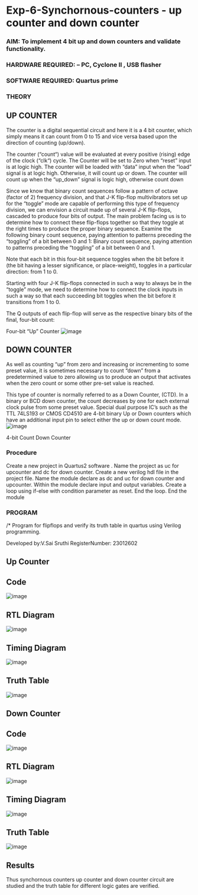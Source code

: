 # Exp-6-Synchornous-counters - up counter and down counter 
### AIM: To implement 4 bit up and down counters and validate  functionality.
### HARDWARE REQUIRED:  – PC, Cyclone II , USB flasher
### SOFTWARE REQUIRED:   Quartus prime
### THEORY 

## UP COUNTER 
The counter is a digital sequential circuit and here it is a 4 bit counter, which simply means it can count from 0 to 15 and vice versa based upon the direction of counting (up/down). 

The counter (“count“) value will be evaluated at every positive (rising) edge of the clock (“clk“) cycle.
The Counter will be set to Zero when “reset” input is at logic high.
The counter will be loaded with “data” input when the “load” signal is at logic high. Otherwise, it will count up or down.
The counter will count up when the “up_down” signal is logic high, otherwise count down

Since we know that binary count sequences follow a pattern of octave (factor of 2) frequency division, and that J-K flip-flop multivibrators set up for the “toggle” mode are capable of performing this type of frequency division, we can envision a circuit made up of several J-K flip-flops, cascaded to produce four bits of output.
The main problem facing us is to determine how to connect these flip-flops together so that they toggle at the right times to produce the proper binary sequence.
Examine the following binary count sequence, paying attention to patterns preceding the “toggling” of a bit between 0 and 1:
Binary count sequence, paying attention to patterns preceding the “toggling” of a bit between 0 and 1.

Note that each bit in this four-bit sequence toggles when the bit before it (the bit having a lesser significance, or place-weight), toggles in a particular direction: from 1 to 0.



 
 

Starting with four J-K flip-flops connected in such a way to always be in the “toggle” mode, we need to determine how to connect the clock inputs in such a way so that each succeeding bit toggles when the bit before it transitions from 1 to 0.

The Q outputs of each flip-flop will serve as the respective binary bits of the final, four-bit count:

 
 

Four-bit “Up” Counter
![image](https://user-images.githubusercontent.com/36288975/169644758-b2f4339d-9532-40c5-af40-8f4f8c942e2c.png)



## DOWN COUNTER 

As well as counting “up” from zero and increasing or incrementing to some preset value, it is sometimes necessary to count “down” from a predetermined value to zero allowing us to produce an output that activates when the zero count or some other pre-set value is reached.

This type of counter is normally referred to as a Down Counter, (CTD). In a binary or BCD down counter, the count decreases by one for each external clock pulse from some preset value. Special dual purpose IC’s such as the TTL 74LS193 or CMOS CD4510 are 4-bit binary Up or Down counters which have an additional input pin to select either the up or down count mode.
![image](https://user-images.githubusercontent.com/36288975/169644844-1a14e123-7228-4ed8-81a9-eb937dff4ac8.png)


4-bit Count Down Counter
### Procedure
Create a new project in Quartus2 software .
Name the project as uc for upcounter and dc for down counter.
Create a new verilog hdl file in the project file.
Name the module declare as dc and uc for down counter and upcounter.
Within the module declare input and output variables.
Create a loop using if-else with condition parameter as reset.
End the loop.
End the module



### PROGRAM 
/*
Program for flipflops  and verify its truth table in quartus using Verilog programming.

Developed by:V.Sai Sruthi 
RegisterNumber: 23012602 

## Up Counter

## Code

![image](https://github.com/sruthiviswanadham/Exp-7-Synchornous-counters-/assets/151760421/88cfd8b8-d680-4f73-8629-6833261e0418)

## RTL Diagram

![image](https://github.com/sruthiviswanadham/Exp-7-Synchornous-counters-/assets/151760421/1ca8005b-ae68-4dd8-a9af-739438396c27)

## Timing Diagram

![image](https://github.com/sruthiviswanadham/Exp-7-Synchornous-counters-/assets/151760421/cdf2f7ec-aeff-46e3-a3a2-ce2ebd4573d1)

## Truth Table

![image](https://github.com/sruthiviswanadham/Exp-7-Synchornous-counters-/assets/151760421/a9ccee61-2c49-49b0-af37-95089b2f39ff)

## Down Counter

## Code

![image](https://github.com/sruthiviswanadham/Exp-7-Synchornous-counters-/assets/151760421/5b039410-f616-4a2a-9a9d-5490b3e6c7be)

## RTL Diagram

![image](https://github.com/sruthiviswanadham/Exp-7-Synchornous-counters-/assets/151760421/cb6a0486-6ee5-49c0-8a4a-0378fcadf550)

## Timing Diagram

![image](https://github.com/sruthiviswanadham/Exp-7-Synchornous-counters-/assets/151760421/018c51dd-61ed-4c45-b5f0-341b2bedea12)

## Truth Table

![image](https://github.com/sruthiviswanadham/Exp-7-Synchornous-counters-/assets/151760421/3363c32f-cb46-4831-af00-a05e983481c6)

## Results

 Thus synchornous counters up counter and down counter circuit are studied and the truth table for different logic gates are verified.







